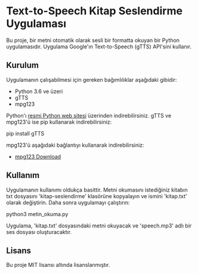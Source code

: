 # Text-to-Speech Kitap Seslendirme Uygulaması

Bu proje, bir metni otomatik olarak sesli bir formatta okuyan bir Python uygulamasıdır. Uygulama Google'ın Text-to-Speech (gTTS) API'sini kullanır.

## Kurulum

Uygulamanın çalışabilmesi için gereken bağımlılıklar aşağıdaki gibidir:

- Python 3.6 ve üzeri
- gTTS
- mpg123

Python'ı [resmi Python web sitesi](https://www.python.org/) üzerinden indirebilirsiniz. gTTS ve mpg123'ü ise pip kullanarak indirebilirsiniz:

pip install gTTS

mpg123'ü aşağıdaki bağlantıyı kullanarak indirebilirsiniz:
- [mpg123 Download](https://www.mpg123.de/download.shtml)

## Kullanım

Uygulamanın kullanımı oldukça basittir. Metni okumasını istediğiniz kitabın txt dosyasını 'kitap-seslendirme' klasörüne kopyalayın ve ismini 'kitap.txt' olarak değiştirin. Daha sonra uygulamayı çalıştırın:

python3 metin_okuma.py


Uygulama, 'kitap.txt' dosyasındaki metni okuyacak ve 'speech.mp3' adlı bir ses dosyası oluşturacaktır.

## Lisans

Bu proje MIT lisansı altında lisanslanmıştır.

